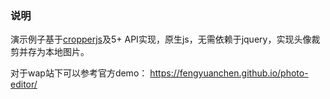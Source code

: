 ### 说明

演示例子基于[cropperjs](https://github.com/fengyuanchen/cropperjs)及5+ API实现，原生js，无需依赖于jquery，实现头像裁剪并存为本地图片。

对于wap站下可以参考官方demo：
https://fengyuanchen.github.io/photo-editor/